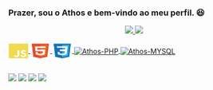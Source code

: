 ### Prazer, sou o Athos e bem-vindo ao meu perfil. 😆

<div align="center">
  <a href="https://github.com/athoswillian">
  <img height="180em" src="https://github-readme-stats.vercel.app/api?username=athoswillian&show_icons=true&theme=tokyonight&include_all_commits=true&count_private=true"/>
  <img height="180em" src="https://github-readme-stats.vercel.app/api/top-langs/?username=athoswillian&layout=compact&langs_count=7&theme=tokyonight"/>
</div>
  
<div style="display: inline_block"><br>
  <img align="center" alt="Athos-JS" height="30" width="40" src="https://raw.githubusercontent.com/devicons/devicon/master/icons/javascript/javascript-plain.svg">
  <img align="center" alt="Athos-HTML" height="30" width="40" src="https://raw.githubusercontent.com/devicons/devicon/master/icons/html5/html5-original.svg">
  <img align="center" alt="Athos-CSS" height="30" width="40" src="https://raw.githubusercontent.com/devicons/devicon/master/icons/css3/css3-original.svg">
  <img align="center" alt="Athos-PHP" height="30" width="40" src="https://cdn.jsdelivr.net/gh/devicons/devicon/icons/php/php-plain.svg" />
  <img align="center" alt="Athos-MYSQL" height="30" width="40" src="https://cdn.jsdelivr.net/gh/devicons/devicon/icons/mysql/mysql-original.svg" />
        
          
          
</div>

  ##
  
  <div>
    <a href="https://www.linkedin.com/in/athos-willian-b271171bb/" target="_blank"><img src="https://img.shields.io/badge/-LinkedIn-%230077B5?style=for-the-badge&logo=linkedin&logoColor=white" target="_blank"></a> 
    <a href="https://instagram.com/athos_willian" target="_blank"><img src="https://img.shields.io/badge/-Instagram-%23E4405F?style=for-the-badge&logo=instagram&logoColor=white" target="_blank"></a>
    <a href="https://www.twitch.tv/athosfps1" target="_blank"><img src="https://img.shields.io/badge/Twitch-9146FF?style=for-the-badge&logo=twitch&logoColor=white" target="_blank"></a>
    <a href="athoswillian15@hotmail.com" target="_blank"><img src="https://img.shields.io/badge/Microsoft_Outlook-0078D4?style=for-the-badge&logo=microsoft-outlook&logoColor=white" target="_blank"></a>
  </div>

